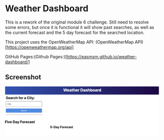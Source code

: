 # Weather Dashboard

This is a rework of the original module 6 challenge. Still need to resolve some errors, but once it is functional it will show past searches, as well as the current forecast and the 5 day forecast for the searched location. 

This project uses the OpenWeatherMap API:
(OpenWeatherMap API)[https://openweathermap.org/api]

GitHub Pages:(Github Pages:)[https://easmsm.github.io/weather-dashboard/]

## Screenshot
![Weather Dashboard Screenshot](./assets/images/WeatherDashboard.png)